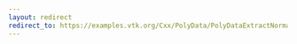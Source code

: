 ```yaml
---
layout: redirect
redirect_to: https://examples.vtk.org/Cxx/PolyData/PolyDataExtractNormals/
---
```

